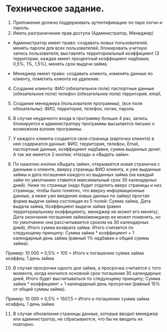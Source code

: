 # Техническое задание.

1. Приложение должно поддерживать аутентификацию по паре логин и пароль.
2. Иметь разграничение прав доступа (Администратор, Менеджер)

- Администратор имеет право:
  создавать новых пользователей,
  менять пароли для всех пользователей,
  блокировать учетную запись пользователя,
  выставлять территориальный коэффициент (3 территории, каждая имеет процентный коэффициент надбавки; 0,5%, 1%, 1,5%),
  менять срок выдачи займа.

- Менеджер имеет право:
  создавать клиента,
  изменять данные по клиенту,
  пометить клиента на удаление.

4. Создание клиента:
  ФИO (обязательное поле)
  паспортные данные (обязательное поле)
  телефон (обязательное поле)
  территория,
  email,

5. Создание менеджера (пользователя программы), (все поля обязательны):
  ФИО,
  территория,
  телефон,
  логин,
  пароль

7. В случае неудачного входа в программу больше 4 раз,
  запись блокируется и администратору программы высылается
  письмо о возможном взломе программы.

8. У каждого клиента создается своя страница (карточка клиента) в ней содержатся данные:
  ФИО,
  территория,
  телефон,
  Email,
  паспортные данные,
  коэффициент надбавки,
  сумма выданных денег.
  А так же имеется 2 кнопки; «Назад» и «Выдать займ».

9. По нажатию кнопки «Выдать займ»;
  открывается новая страничка с данными о клиенте, вверху страницы ФИО клиента, и уже выданные займы и дата погашения каждого из выданных займа
  (на каждый займ по умолчанию ставится максимальный срок 30 календарных дней).
  Ниже по странице (надо будет отделить вверх страницы и низ страницы, чтобы было понятно, что вверху информационные данные,
  а ниже уже введение новых данных по займу)
  простая форма выдачи займа состоящая из 5 полей:
  Сумма займа,
  Дата выдача займа,
  Коэффициент выдачи займа (равен территориальному коэффициенту, менеджер не может его менять),
  Дата окончания погашения займа(менеджер ее может поменять, но по умолчанию она рассчитывается сроком на 30 календарных дней),
  Итого сумма возврата займа.
  Итого считается по следующему принципу: Сумма займа * коэффициент + 1 календарный день займа (равный 1% надбавки к общей суммы займа).

  Пример: 10 000 * 0,5% + 105 = Итого к погашению
          сумма займа    коэффиц.    1 день займа

10. В случае просрочки одного дня займа,
  а просрочка считается с того момента, когда кончился основной срок погашения 30 календарных дней,
  Итого будет высчитываться по следующему принципу;
  Сумма займа * коэффициент + 1 календарный день просрочки (равный 15% от общей суммы займа).

  Пример: 10 000 * 0,5% + 1507,5 = Итого к погашению
          сумма займа    коэффиц.       1 день займа

11. В случае обновления страницы данные,
  которые вводил менеджер или администратор, не сбрасываются,
  что бы не вводить их повторно.

